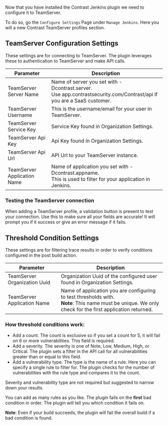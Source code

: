<!--
title: "Configuring The Contrast Jenkins Plugin"
description: "Instructions on configuring the Contrast Jenkins Plugin"
tags: "jenkins agent maven teamserver"
-->

Now that you have installed the Contrast Jenkins plugin we need to configure it to TeamServer.

To do so, go the `Configure Settings` Page under `Manage Jenkins`. Here you will a new Contrast TeamServer profiles section.

## TeamServer Configuration Settings

These settings are for connecting to TeamServer. The plugin leverages these to authentication to TeamServer and make API calls.

| Parameter                   | Description                                             |
|-----------------------------|---------------------------------------------------------|
| TeamServer Server Name      | Name of server you set with -Dcontrast.server. <BR> Use app.contrastsecurity.com/Contrast/api if you are a SaaS customer. |
| TeamServer Username         | This is the username/email for your user in TeamServer. |
| TeamServer Service Key      | Service Key found in Organization Settings.             |
| TeamServer Api Key          | Api Key found in Organization Settings.                 |
| TeamServer Api Url          | API Url to your TeamServer instance.                    |
| TeamServer Application Name | Name of application you set with -Dcontrast.appname. <BR> This is used to filter for your application in Jenkins. |

### Testing the TeamServer connection

When adding a TeamServer profile, a validation button is present to test your connection. Use this to make sure all your fields are accurate!
It will prompt you if it success or give an error message if it fails.

## Threshold Condition Settings

These settings are for filtering trace results in order to verify conditions configured in the post build action.

| Parameter                    | Description                                                              |
|------------------------------|--------------------------------------------------------------------------|
| TeamServer Organization Uuid | Organization Uuid of the configured user found in Organization Settings. |
| TeamServer Application Name  | Name of application you are configuring to test thresholds with. <BR> **Note**: This name must be unique. We only check for the first application returned.      |

### How threshold conditions work:

* Add a count. The count is exclusive so if you set a count for 5, it will fail on 6 or more vulnerabilities. This field is required.
* Add a severity. The severity is one of Note, Low, Medium, High, or Critical. The plugin sets a filter in the API call for all vulnerabilities greater than or equal to this field.
* Add a vulnerability type. The type is the name of a rule. Here you can specify a single rule to filter for. The plugin checks for the number of vulnerabilities with the rule type and compares it to the count.

Severity and vulnerability type are not required but suggested to narrow down your results.

You can add as many rules as you like. The plugin fails on the **first** bad condition in order. The plugin will tell you which condition it fails on.

**Note**: Even if your build succeeds, the plugin will fail the overall build if a bad condition is found.
